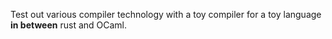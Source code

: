 Test out various compiler technology with a toy compiler for a toy language **in between** rust and OCaml. 
